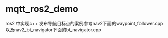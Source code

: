 # mqtt_ros2_demo
ros2 中实现c++ 发布导航目标点的案例参考nav2下面的waypoint_follower.cpp以及nav2_bt_navigator下面的bt_navigator.cpp
